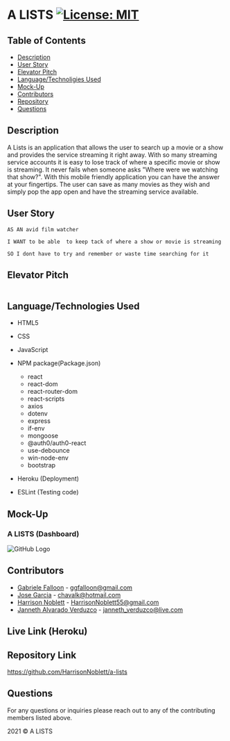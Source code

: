 # A LISTS [![License: MIT](https://img.shields.io/badge/License-MIT-yellow.svg)](https://opensource.org/licenses/MIT)

## Table of Contents
  * [Description](#Description)
  * [User Story](#User-Story)
  * [Elevator Pitch](#Elevator-Pitch)
  * [Language/Technoligies Used](#Language/Technologies-Used)
  * [Mock-Up](#Mock-Up)    
  * [Contributors](#Contributors)
  * [Repository](#Repository-Link)
  * [Questions](#Questions)


## Description 

A Lists is an application that allows the user to search up a movie or a show and provides the service streaming it right away. With so many streaming service accounts it is easy to lose track of where a specific movie or show is streaming. It never fails when someone asks "Where were we watching that show?". With this mobile friendly application you can have the answer at your fingertips. The user can save as many movies as they wish and simply pop the app open and have the streaming service available.
 

## User Story
```
AS AN avid film watcher

I WANT to be able  to keep tack of where a show or movie is streaming

SO I dont have to try and remember or waste time searching for it  
```
## Elevator Pitch
```

```


## Language/Technologies Used
* HTML5
* CSS
* JavaScript
* NPM package(Package.json)
   * react
   * react-dom
   * react-router-dom
   * react-scripts
   * axios
   * dotenv
   * express
   * if-env
   * mongoose
   * @auth0/auth0-react
   * use-debounce
   * win-node-env
   * bootstrap
   
* Heroku (Deployment)
* ESLint (Testing code)

## Mock-Up 

### A LISTS (Dashboard)
![GitHub Logo](https://media.giphy.com/media/b1qgQJBXhsJgteCCsi/giphy.gif)


## Contributors
* [Gabriele Falloon](https://github.com/ggfalloon) - ggfalloon@gmail.com
* [Jose Garcia](https://github.com/chavalk) - chavalk@hotmail.com
* [Harrison Noblett](https://github.com/HarrisonNoblett) - HarrisonNoblett55@gmail.com
* [Janneth Alvarado Verduzco](https://github.com/jannverduzco) - janneth_verduzco@live.com

## Live Link (Heroku)


## Repository Link
https://github.com/HarrisonNoblett/a-lists


## Questions
For any questions or inquiries please reach out to any of the contributing members listed above.


2021 © A LISTS
